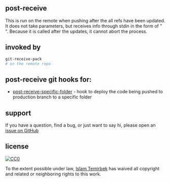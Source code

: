 ## post-receive 

This is run on the remote when pushing after the all refs have been updated. It does not take parameters, but receives info through stdin in the form of "<old-value> <new-value> <ref-name>". Because it is called after the updates, it cannot abort the process.

## invoked by 

```bash
git-receive-pack 
# on the remote repo
```

## post-receive git hooks for:

* [post-receive-specific-folder](https://github.com/aitemr/awesome-git-hooks/blob/master/post-receive/post-receive-specific-folder) - hook to deploy the code being pushed to production branch to a specific folder

## support

If you have a question, find a bug, or just want to say hi, please open an [issue on GitHub](https://github.com/aitemr/awesome-git-hooks/issues/new) 

## license

[![CC0](http://mirrors.creativecommons.org/presskit/buttons/88x31/svg/cc-zero.svg)](https://creativecommons.org/publicdomain/zero/1.0/)

To the extent possible under law, [Islam Temirbek](https://aitemr.github.io) has waived all copyright and related or neighboring rights to this work.